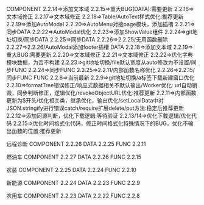 COMPONENT
  2.2.14=>添加文本域
  2.2.15=>重大BUG(DATA):需要更新
  2.2.16=>文本域修正
  2.2.17=>文本域修正
  2.2.18=>Table/AutoText样式优化:推荐更新
  2.2.19=>添加AutoModal
  2.2.20=>AutoMenu对接page模块，添加插槽
  2.2.21=>同步DATA
  2.2.22=>AutoModal优化
  2.2.23=>添加ShowValue组件
  2.2.24=>git地址切换/同步DATA
  2.2.25=>同步DATA
  2.2.26=>2.2.25/无用函数删除
  2.2.27=>2.2.26/AutoModal添加footer插槽
DATA
  2.2.18=>添加文本域
  2.2.19=>重大BUG:需要更新
  2.2.20=>文本域修正
  2.2.21=>文本域修正
  2.2.22=>优化字典模块数据，为否不构建
  2.2.23=>git地址切换/file默认宽度从auto修改为不设置/同步FUNC
  2.2.24=>同步FUNC
  2.2.25=>2.2.11/内部函数名称优化
  2.2.26=>2.2.15/同步FUNC
FUNC
  2.2.8=>当前最新
  2.2.9=>git地址切换/a标签下载新建窗口优化
  2.2.10=>formatTree错误修正/响应式数据相关不默认输出/Worker优化: url自动销毁，同步判断修正，逻辑优化/revokeObjectURL优化:推荐更新
  2.2.11=>内部函数更新为$开头/优化相关类，继承优化，输出优化/setLocalData中对JSON.stringify进行错误catch/require扩展delete/put方法:稳定后推荐更新
  2.2.12=>添加同源判断，优化下载逻辑:等待验证
  2.2.13/14=>优化下载逻辑/优化代码
  2.2.15=>优化时间格式化代码，修正时间格式化特殊情况下的BUG，优化不输出函数的位置:推荐更新

远程诊断
COMPONENT 2.2.26
DATA 2.2.25
FUNC 2.2.11

燃油车
COMPONENT 2.2.27
DATA 2.2.26
FUNC 2.2.15

农装
COMPONENT 2.2.25
DATA 2.2.24
FUNC 2.2.10

新能源
COMPONENT 2.2.24
DATA 2.2.23
FUNC 2.2.9

农用车
COMPONENT 2.2.23
DATA 2.2.22
FUNC 2.2.8
